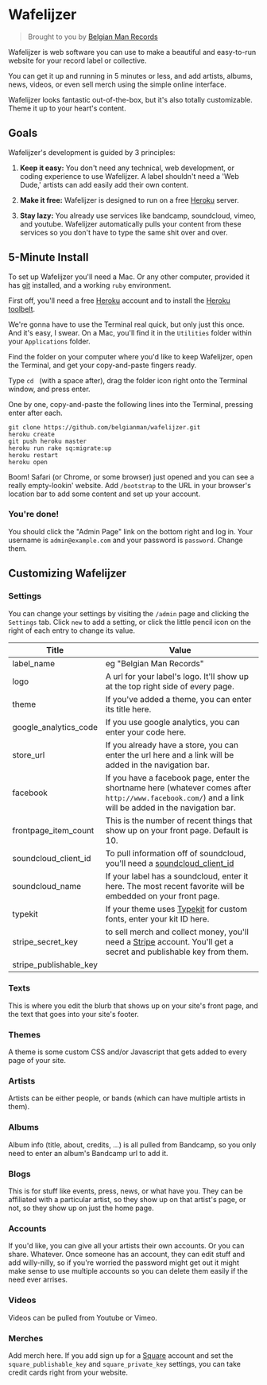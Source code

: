 Wafelijzer
==========

> Brought to you by [Belgian Man Records](http://belgianman.com)

Wafelijzer is web software you can use to make a beautiful and easy-to-run website for your record label or collective.

You can get it up and running in 5 minutes or less, and add artists, albums, news, videos, or even sell merch using the simple online interface.

Wafelijzer looks fantastic out-of-the-box, but it's also totally customizable. Theme it up to your heart's content. 

## Goals

Wafelijzer's development is guided by 3 principles:

1.	**Keep it easy:** You don't need any technical, web development, or coding experience to use Wafelijzer. A label shouldn't need a 'Web Dude,' artists can add easily add their own content.

2.	**Make it free:** Wafelijzer is designed to run on a free [Heroku](http://heroku.com) server.

3.	**Stay lazy:** You already use services like bandcamp, soundcloud, vimeo, and youtube. Wafelijzer automatically pulls your content from these services so you don't have to type the same shit over and over.

## 5-Minute Install

To set up Wafelijzer you'll need a Mac. Or any other computer, provided it has [git](http://git-scm.com/downloads) installed, and a working `ruby` environment. 

First off, you'll need a free [Heroku](https://www.heroku.com/) account and to install the [Heroku toolbelt](https://toolbelt.heroku.com/).

We're gonna have to use the Terminal real quick, but only just this once. And it's easy, I swear. On a Mac, you'll find it in the `Utilities` folder within your `Applications` folder. 

Find the folder on your computer where you'd like to keep Wafelijzer, open the Terminal, and get your copy-and-paste fingers ready.

Type `cd ` (with a space after), drag the folder icon right onto the Terminal window, and press enter.

One by one, copy-and-paste the following lines into the Terminal, pressing enter after each.

	git clone https://github.com/belgianman/wafelijzer.git
	heroku create
	git push heroku master
	heroku run rake sq:migrate:up
	heroku restart
	heroku open

Boom! Safari (or Chrome, or some browser) just opened and you can see a really empty-lookin' website. Add `/bootstrap` to the URL in your browser's location bar to add some content and set up your account.

### You're done!

You should click the "Admin Page" link on the bottom right and log in. Your username is `admin@example.com` and your password is `password`. Change them.

## Customizing Wafelijzer

### Settings

You can change your settings by visiting the `/admin` page and clicking the `Settings` tab. Click `new` to add a setting, or click the little pencil icon on the right of each entry to change its value.

Title 					| Value
------------------------|-----------------------------------
label_name				| eg "Belgian Man Records"
logo					| A url for your label's logo. It'll show up at the top right side of every page.
theme 					| If you've added a theme, you can enter its title here.
google_analytics_code	| If you use google analytics, you can enter your code here.
store_url				| If you already have a store, you can enter the url here and a link will be added in the navigation bar.
facebook				| If you have a facebook page, enter the shortname here (whatever comes after `http://www.facebook.com/`) and a link will be added in the navigation bar.
frontpage_item_count	| This is the number of recent things that show up on your front page. Default is 10. 
soundcloud_client_id	| To pull information off of soundcloud, you'll need a [soundcloud_client_id](http://soundcloud.com/you/apps/new)
soundcloud_name			| If your label has a soundcloud, enter it here. The most recent favorite will be embedded on your front page.
typekit					| If your theme uses [Typekit](https://typekit.com/) for custom fonts, enter your kit ID here.
stripe_secret_key		| to sell merch and collect money, you'll need a [Stripe](http://stripe.com) account. You'll get a secret and publishable key from them.
stripe_publishable_key	| 

### Texts

This is where you edit the blurb that shows up on your site's front page, and the text that goes into your site's footer.

### Themes

A theme is some custom CSS and/or Javascript that gets added to every page of your site. 

### Artists

Artists can be either people, or bands (which can have multiple artists in them).

### Albums

Album info (title, about, credits, ...) is all pulled from Bandcamp, so you only need to enter an album's Bandcamp url to add it.

### Blogs

This is for stuff like events, press, news, or what have you. They can be affiliated with a particular artist, so they show up on that artist's page, or not, so they show up on just the home page.

### Accounts

If you'd like, you can give all your artists their own accounts. Or you can share. Whatever. Once someone has an account, they can edit stuff and add willy-nilly, so if you're worried the password might get out it might make sense to use multiple accounts so you can delete them easily if the need ever arrises.

### Videos

Videos can be pulled from Youtube or Vimeo.

### Merches

Add merch here. If you add sign up for a [Square](http://square.com) account and set the `square_publishable_key` and `square_private_key` settings, you can take credit cards right from your website.


